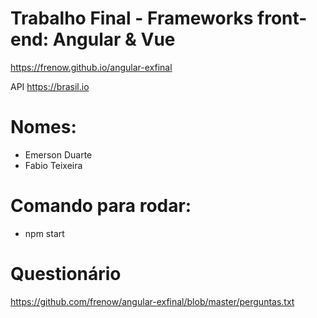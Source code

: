 # Trabalho Final - Frameworks front-end: Angular & Vue 

https://frenow.github.io/angular-exfinal


API https://brasil.io

# Nomes:
- Emerson Duarte
- Fabio Teixeira

# Comando para rodar:
- npm start

# Questionário
https://github.com/frenow/angular-exfinal/blob/master/perguntas.txt
